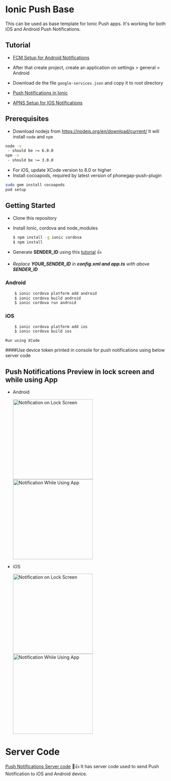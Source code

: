 Ionic Push Base
=================

This can be used as base template for Ionic Push apps. It's working for both iOS and Android Push Notifications.

## Tutorial
* [FCM Setup for Android Notifications](https://medium.com/@ankushaggarwal/gcm-setup-for-android-push-notifications-656cfdd8adbd)

* After that create project, create an application on settings > general > Android
* Download de the file `google-services.json` and copy it to root directory


* [Push Notifications in Ionic](https://medium.com/@ankushaggarwal/push-notifications-in-ionic-658461108c59)
* [APNS Setup for IOS Notifications](https://medium.com/@ankushaggarwal/generate-apns-certificate-for-ios-push-notifications-85e4a917d522)

## Prerequisites
- Download nodejs from https://nodejs.org/en/download/current/ It will install `node` and `npm`
```bash
node -v
 - should be >= 6.0.0
npm -v
 - should be >= 3.0.0
```
- For iOS, update XCode version to 8.0 or higher
- Install cocoapods, required by latest version of phonegap-push-plugin
```bash
sudo gem install cocoapods
pod setup
```

## Getting Started

* Clone this repository

* Install Ionic, cordova and node_modules

    ```bash
    $ npm install -g ionic cordova
    $ npm install
    ```

* Generate **SENDER_ID** using this [tutorial](https://medium.com/@ankushaggarwal/gcm-setup-for-android-push-notifications-656cfdd8adbd) :+1:
  
* _Replace **YOUR_SENDER_ID** in **config.xml and app.ts** with above **SENDER_ID**_

### Android

```bash
    $ ionic cordova platform add android
    $ ionic cordova build android
    $ ionic cordova run android
```

### iOS
```bash
    $ ionic cordova platform add ios
    $ ionic cordova build ios
```    
    Run using XCode


####Use device token printed in console for push notifications using below server code

## Push Notifications Preview in lock screen and while using App

* Android
  
  <img src="screenshots/android_push.png" alt="Notification on Lock Screen" width="250"/>
  <img src="screenshots/android_alert.png" alt="Notification While Using App" width="250"/>

* iOS

  <img src="screenshots/ios_push.png" alt="Notification on Lock Screen" width="250"/>
  <img src="screenshots/ios_alert.png" alt="Notification While Using App" width="250"/>
    
 
Server Code
=================
[Push Notifications Server code](https://github.com/aggarwalankush/push-notification-server) :tada::+1:
It has server code used to send Push Notification to iOS and Android device.
